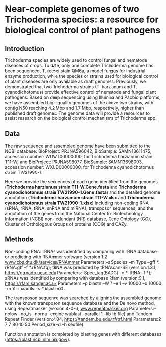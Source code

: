 # Near-complete genomes of two Trichoderma species: a resource for biological control of plant pathogens

## Introduction 
Trichoderma species are widely used to control fungal and nematode diseases of crops. To date, only one complete Trichoderma genome has been sequenced, T. reesei stain QM6a, a model fungus for industrial enzyme production, while the species or strains used for biological control of plant diseases are only available as draft genomes. Previously, we demonstrated that two Trichoderma strains (T. harzianum and T. cyanodichotomus) provide effective control of nematode and fungal plant pathogens. Based on deep sequencing using Illumina and Pacbio platforms, we have assembled high-quality genomes of the above two strains, with contig N50 reaching 4.2 Mbp and 1.7 Mbp, respectively, higher than published draft genomes. The genome data will provide a resources to assist research on the biological control mechanisms of Trichoderma spp.

## Data 
The raw sequence and assembled genome have been submitted to the NCBI database: BioProject: PRJNA596042, BioSample: SAMN13611475, accession number: WUWT00000000, for Trichoderma harzianum strain T11-W; and BioProject: PRJNA598077, BioSample: SAMN13698093, accession number: WXUD00000000, for Trichoderma cyanodichotomus strain TW21990-1.

Here we provide the sequences of each gene identified from the genomes 
(**Trichoderma harzianum strain T11-W.Gene.fasta** and **Trichoderma cyanodichotomus strain TW21990-1.Gene.fasta**) 
and the detailed genome annotation 
(**Trichoderma harzianum strain T11-W.xlsx** and **Trichoderma cyanodichotomus strain TW21990-1.xlsx**) 
including non-coding RNA (sRNA, rRNA, tRNA, snRNA and miRNA), transposon sequences, and the annotation of the genes from the National Center for Biotechnology Information (NCBI) non-redundant (NR) database, Gene Ontology (GO), Cluster of Orthologous Groups of proteins (COG) and CAZy.

## Methods 
Non-coding RNA: rRNAs was identified by comparing with rRNA database or predicting with RNAmmer software (version 1.2 www.cbs.dtu.dk/services/RNAmmer Parameters:–s Species –m Type –gff *. rRNA.gff –f *.rRNA.fq); tRNA was predicted by tRNAscan-SE (version:1.3.1, https://gtrnadb.ucsc.edu Parameters:–Spec_tag(BAOG) –o *. tRNA –f *); sRNAs was identified by comparing with database Rfam (version:9.1, https://rfam.sanger.ac.uk Parameters:–p blastn –W 7 –e 1 –v 10000 –b 10000 –m 8 –i subfile –o *.blast.m8).

The transposon sequence was searched by aligning the assembled genome with the known transposon sequence database and the De novo method, using Repeatmasker (version:4-0-6, www.repeatmasker.org Parameters:–nolow –no_is –norna –engine wublast –parallel 1 –lib lib file) and Tandem Repeat Finder (version:4.04, https://tandem.bu.edu/trf/trf.html Parameters:2 7 7 80 10 50 Period_size –d –h seqfile).

Function annotation is completed by blasting genes with different databases (https://blast.ncbi.nlm.nih.gov/).
